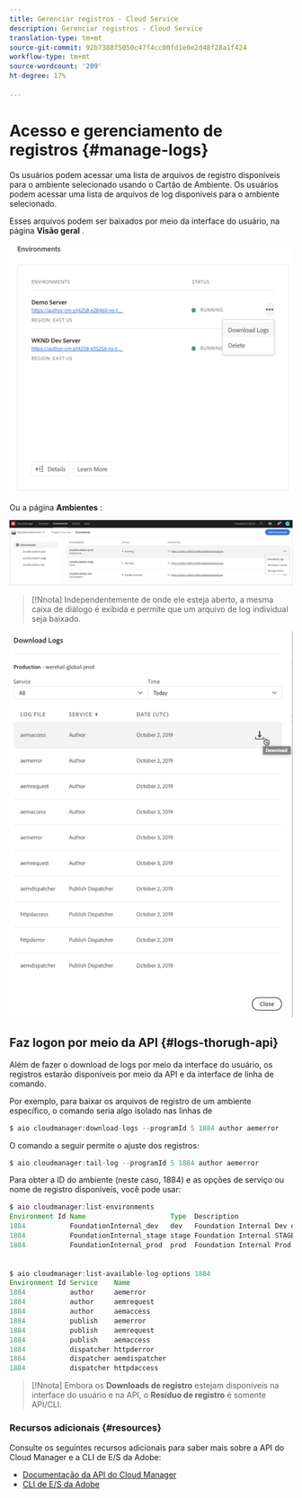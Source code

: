 ```yaml
---
title: Gerenciar registros - Cloud Service
description: Gerenciar registros - Cloud Service
translation-type: tm+mt
source-git-commit: 92b7388f5050c47f4cc00fd1e0e2d48f28a1f424
workflow-type: tm+mt
source-wordcount: '209'
ht-degree: 17%

---
```



# Acesso e gerenciamento de registros {#manage-logs}

Os usuários podem acessar uma lista de arquivos de registro disponíveis para o ambiente selecionado usando o Cartão de Ambiente.  Os usuários podem acessar uma lista de arquivos de log disponíveis para o ambiente selecionado.

Esses arquivos podem ser baixados por meio da interface do usuário, na página **Visão geral** .

![](assets/manage-logs1.png)

Ou a página **Ambientes** :

![](assets/download-logs.png)

>[!Nnota]
>Independentemente de onde ele esteja aberto, a mesma caixa de diálogo é exibida e permite que um arquivo de log individual seja baixado.

![](assets/manage-logs3.png)


## Faz logon por meio da API {#logs-thorugh-api}

Além de fazer o download de logs por meio da interface do usuário, os registros estarão disponíveis por meio da API e da interface de linha de comando.

Por exemplo, para baixar os arquivos de registro de um ambiente específico, o comando seria algo isolado nas linhas de

```java
$ aio cloudmanager:download-logs --programId 5 1884 author aemerror
```

O comando a seguir permite o ajuste dos registros:

```java
$ aio cloudmanager:tail-log --programId 5 1884 author aemerror
```

Para obter a ID do ambiente (neste caso, 1884) e as opções de serviço ou nome de registro disponíveis, você pode usar:

```java
$ aio cloudmanager:list-environments
Environment Id Name                     Type  Description                          
1884           FoundationInternal_dev   dev   Foundation Internal Dev environment  
1884           FoundationInternal_stage stage Foundation Internal STAGE environment
1884           FoundationInternal_prod  prod  Foundation Internal Prod environment
 
 
$ aio cloudmanager:list-available-log-options 1884
Environment Id Service    Name         
1884           author     aemerror     
1884           author     aemrequest   
1884           author     aemaccess    
1884           publish    aemerror     
1884           publish    aemrequest   
1884           publish    aemaccess    
1884           dispatcher httpderror   
1884           dispatcher aemdispatcher
1884           dispatcher httpdaccess
```

>[!Nnota]
>Embora os **Downloads de registro** estejam disponíveis na interface do usuário e na API, o **Resíduo de registro** é somente API/CLI.

### Recursos adicionais {#resources}

Consulte os seguintes recursos adicionais para saber mais sobre a API do Cloud Manager e a CLI de E/S da Adobe:

* [Documentação da API do Cloud Manager](https://www.adobe.io/apis/experiencecloud/cloud-manager/docs.html)
* [CLI de E/S da Adobe](https://github.com/adobe/aio-cli-plugin-cloudmanager)